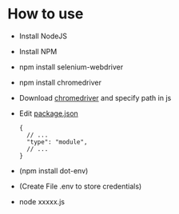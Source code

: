 # How to use
- Install NodeJS
- Install NPM
- npm install selenium-webdriver
- npm install chromedriver
- Download [chromedriver](https://googlechromelabs.github.io/chrome-for-testing/) and specify path in js
- Edit [package.json](https://stackoverflow.com/a/64655153)
  ```
  {
    // ...
    "type": "module",
    // ...
  }
  ```
- (npm install dot-env)
- (Create File .env to store credentials)

- node xxxxx.js

